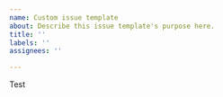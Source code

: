 ```yaml
---
name: Custom issue template
about: Describe this issue template's purpose here.
title: ''
labels: ''
assignees: ''

---
```


Test
